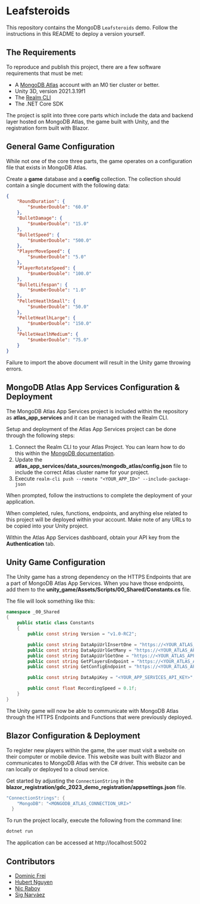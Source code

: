 # Leafsteroids

This repository contains the MongoDB `Leafsteroids` demo. Follow the instructions in this README to deploy a version yourself.

## The Requirements

To reproduce and publish this project, there are a few software requirements that must be met:

- A [MongoDB Atlas](https://www.mongodb.com/atlas/database) account with an M0 tier cluster or better.
- Unity 3D, version 2021.3.19f1
- The [Realm CLI](https://www.mongodb.com/docs/atlas/app-services/cli/)
- The .NET Core SDK

The project is split into three core parts which include the data and backend layer hosted on MongoDB Atlas, the game built with Unity, and the registration form built with Blazor.

## General Game Configuration

While not one of the core three parts, the game operates on a configuration file that exists in MongoDB Atlas.

Create a **game** database and a **config** collection. The collection should contain a single document with the following data:

```json
{
    "RoundDuration": {
        "$numberDouble": "60.0"
    },
    "BulletDamage": {
        "$numberDouble": "15.0"
    },
    "BulletSpeed": {
        "$numberDouble": "500.0"
    },
    "PlayerMoveSpeed": {
        "$numberDouble": "5.0"
    },
    "PlayerRotateSpeed": {
        "$numberDouble": "100.0"
    },
    "BulletLifespan": {
        "$numberDouble": "1.0"
    },
    "PelletHeatlhSmall": {
        "$numberDouble": "50.0"
    },
    "PelletHeatlhLarge": {
        "$numberDouble": "150.0"
    },
    "PelletHeatlhMedium": {
        "$numberDouble": "75.0"
    }
}
```

Failure to import the above document will result in the Unity game throwing errors.

## MongoDB Atlas App Services Configuration & Deployment

The MongoDB Atlas App Services project is included within the repository as **atlas_app_services** and it can be managed with the Realm CLI.

Setup and deployment of the Atlas App Services project can be done through the following steps:

1. Connect the Realm CLI to your Atlas Project. You can learn how to do this within the [MongoDB documentation](https://www.mongodb.com/docs/atlas/app-services/cli/).
2. Update the **atlas_app_services/data_sources/mongodb_atlas/config.json** file to include the correct Atlas cluster name for your project.
2. Execute `realm-cli push --remote "<YOUR_APP_ID>" --include-package-json`

When prompted, follow the instructions to complete the deployment of your application.

When completed, rules, functions, endpoints, and anything else related to this project will be deployed within your account. Make note of any URLs to be copied into your Unity project.

Within the Atlas App Services dashboard, obtain your API key from the **Authentication** tab.

## Unity Game Configuration

The Unity game has a strong dependency on the HTTPS Endpoints that are a part of MongoDB Atlas App Services. When you have those endpoints, add them to the **unity_game/Assets/Scripts/00_Shared/Constants.cs** file.

The file will look something like this:

```csharp
namespace _00_Shared
{
    public static class Constants
    {
        public const string Version = "v1.0-RC2";

        public const string DataApiUrlInsertOne = "https://<YOUR_ATLAS_APP_SERVICES_ENDPOINT_URL_HERE>/snapshot";
        public const string DataApiUrlGetMany = "https://<YOUR_ATLAS_APP_SERVICES_ENDPOINT_URL_HERE>/snapshots";
        public const string DataApiUrlGetOne = "https://<YOUR_ATLAS_APP_SERVICES_ENDPOINT_URL_HERE>/snapshot?id=";
        public const string GetPlayersEndpoint = "https://<YOUR_ATLAS_APP_SERVICES_ENDPOINT_URL_HERE>/players";
        public const string GetConfigEndpoint = "https://<YOUR_ATLAS_APP_SERVICES_ENDPOINT_URL_HERE>/config";

        public const string DataApiKey = "<YOUR_APP_SERVICES_API_KEY>";

        public const float RecordingSpeed = 0.1f;
    }
}
```

The Unity game will now be able to communicate with MongoDB Atlas through the HTTPS Endpoints and Functions that were previously deployed.

## Blazor Configuration & Deployment

To register new players within the game, the user must visit a website on their computer or mobile device. This website was built with Blazor and communicates to MongoDB Atlas with the C# driver. This website can be ran locally or deployed to a cloud service.

Get started by adjusting the `ConnectionString` in the **blazor_registration/gdc_2023_demo_registration/appsettings.json** file.

```csharp
"ConnectionStrings": {
    "MongoDB": "<MONGODB_ATLAS_CONNECTION_URI>"
  }
```

To run the project locally, execute the following from the command line:

```bash
dotnet run
```

The application can be accessed at http://localhost:5002

## Contributors

- [Dominic Frei](https://linktr.ee/dominicfrei)
- [Hubert Nguyen](https://)
- [Nic Raboy](https://www.nraboy.com)
- [Sig Narváez](https://www.linkedin.com/in/signarvaez/)
